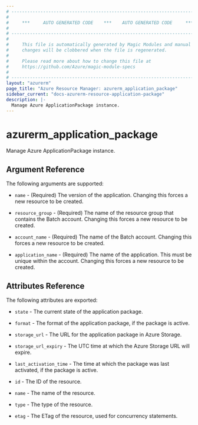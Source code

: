 ```yaml
---
# ----------------------------------------------------------------------------
#
#     ***     AUTO GENERATED CODE    ***    AUTO GENERATED CODE     ***
#
# ----------------------------------------------------------------------------
#
#     This file is automatically generated by Magic Modules and manual
#     changes will be clobbered when the file is regenerated.
#
#     Please read more about how to change this file at
#     https://github.com/Azure/magic-module-specs
#
# ----------------------------------------------------------------------------
layout: "azurerm"
page_title: "Azure Resource Manager: azurerm_application_package"
sidebar_current: "docs-azurerm-resource-application-package"
description: |-
  Manage Azure ApplicationPackage instance.
---
```


# azurerm_application_package

Manage Azure ApplicationPackage instance.


## Argument Reference

The following arguments are supported:

* `name` - (Required) The version of the application. Changing this forces a new resource to be created.

* `resource_group` - (Required) The name of the resource group that contains the Batch account. Changing this forces a new resource to be created.

* `account_name` - (Required) The name of the Batch account. Changing this forces a new resource to be created.

* `application_name` - (Required) The name of the application. This must be unique within the account. Changing this forces a new resource to be created.

## Attributes Reference

The following attributes are exported:

* `state` - The current state of the application package.

* `format` - The format of the application package, if the package is active.

* `storage_url` - The URL for the application package in Azure Storage.

* `storage_url_expiry` - The UTC time at which the Azure Storage URL will expire.

* `last_activation_time` - The time at which the package was last activated, if the package is active.

* `id` - The ID of the resource.

* `name` - The name of the resource.

* `type` - The type of the resource.

* `etag` - The ETag of the resource, used for concurrency statements.
